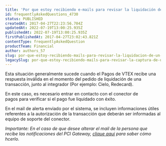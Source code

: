 ```yaml
---
title: 'Por que estoy recibiendo e-mails para revisar la liquidación de un pago?'
id: frequentlyAskedQuestions_4730
status: PUBLISHED
createdAt: 2017-04-27T22:23:56.704Z
updatedAt: 2022-07-19T13:00:25.935Z
publishedAt: 2022-07-19T13:00:25.935Z
firstPublishedAt: 2017-04-27T23:02:43.821Z
contentType: frequentlyAskedQuestion
productTeam: Financial
author: authors_57
slug: por-que-estoy-recibiendo-mails-para-revisar-la-liquidacion-de-un-pago
legacySlug: por-que-estoy-recibiendo-mails-para-revisar-la-captura-de-un-pago
---
```


Esta situación generalmente sucede cuando el Pagos de VTEX recibe una respuesta inválida en el momento del pedido de liquidación de una transacción, junto al integrador (Por ejemplo: Cielo, Redecard).

En este caso, es necesario entrar en contacto con el conector de pagos para verificar si el pago fue liquidado con éxito.

En el mail de alerta enviado por el sistema, se incluyen informaciones útiles referentes a la autorización de la transacción que deberán ser informadas al equipo de soporte del conector.

_Importante: En el caso de que desee alterar el mail de la persona que recibe las notificaciones del PCI Gateway, [clique aqui](http://help.vtex.com/tutorial/como-configurar-notificacoes/ "clique aqui") para saber cómo hcerlo._
